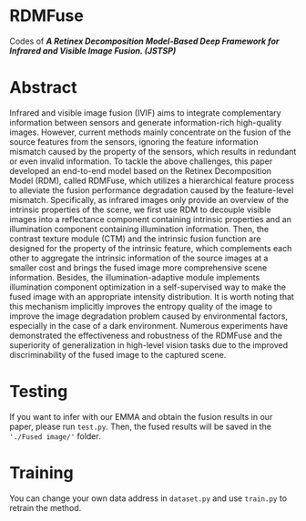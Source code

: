 # RDMFuse
Codes of ***A Retinex Decomposition Model-Based Deep Framework for Infrared and Visible Image Fusion. (JSTSP)***

# Abstract
Infrared and visible image fusion (IVIF) aims to integrate complementary information between sensors and generate information-rich high-quality images. However, current methods mainly concentrate on the fusion of the source features from the sensors, ignoring the feature information mismatch caused by the property of the sensors, which results in redundant or even invalid information.   To tackle the above challenges, this paper developed an end-to-end model based on the Retinex Decomposition Model (RDM), called RDMFuse, which utilizes a hierarchical feature process to alleviate the fusion performance degradation caused by the feature-level mismatch. Specifically, as infrared images only provide an overview of the intrinsic properties of the scene, we first use RDM to decouple visible images into a reflectance component containing intrinsic properties and an illumination component containing illumination information. Then, the contrast texture module (CTM) and the intrinsic fusion function are designed for the property of the intrinsic feature, which complements each other to aggregate the intrinsic information of the source images at a smaller cost and brings the fused image more comprehensive scene information. Besides, the illumination-adaptive module implements illumination component optimization in a self-supervised way to make the fused image with an appropriate intensity distribution. It is worth noting that this mechanism implicitly improves the entropy quality of the image to improve the image degradation problem caused by environmental factors, especially in the case of a dark environment. Numerous experiments have demonstrated the effectiveness and robustness of the RDMFuse and the superiority of generalization in high-level vision tasks due to the improved discriminability of the fused image to the captured scene.

# Testing
If you want to infer with our EMMA and obtain the fusion results in our paper, please run ```test.py```.
Then, the fused results will be saved in the ```'./Fused image/'``` folder.

# Training
You can change your own data address in ```dataset.py``` and use ```train.py``` to retrain the method.
